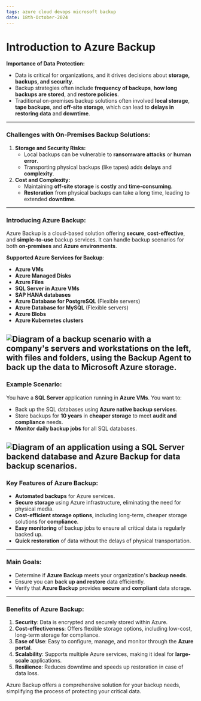```yaml
---
tags: azure cloud devops microsoft backup
date: 18th-October-2024
---
```


# Introduction to Azure Backup


**Importance of Data Protection:**

- Data is critical for organizations, and it drives decisions about **storage, backups, and security**.
- Backup strategies often include **frequency of backups**, **how long backups are stored**, and **restore policies**.
- Traditional on-premises backup solutions often involved **local storage**, **tape backups**, and **off-site storage**, which can lead to **delays in restoring data** and **downtime**.

---

### **Challenges with On-Premises Backup Solutions:**

1. **Storage and Security Risks:**
    - Local backups can be vulnerable to **ransomware attacks** or **human error**.
    - Transporting physical backups (like tapes) adds **delays** and **complexity**.
2. **Cost and Complexity:**
    - Maintaining **off-site storage** is **costly** and **time-consuming**.
    - **Restoration** from physical backups can take a long time, leading to extended **downtime**.

---

### **Introducing Azure Backup:**

Azure Backup is a cloud-based solution offering **secure**, **cost-effective**, and **simple-to-use** backup services. It can handle backup scenarios for both **on-premises** and **Azure environments**.

**Supported Azure Services for Backup**:

- **Azure VMs**
- **Azure Managed Disks**
- **Azure Files**
- **SQL Server in Azure VMs**
- **SAP HANA databases**
- **Azure Database for PostgreSQL** (Flexible servers)
- **Azure Database for MySQL** (Flexible servers)
- **Azure Blobs**
- **Azure Kubernetes clusters**

![Diagram of a backup scenario with a company's servers and workstations on the left, with files and folders, using the Backup Agent to back up the data to Microsoft Azure storage.](https://learn.microsoft.com/en-us/training/modules/intro-to-azure-backup/media/architecture-on-premises-mars.png)
---

### **Example Scenario:**

You have a **SQL Server** application running in **Azure VMs**. You want to:

- Back up the SQL databases using **Azure native backup services**.
- Store backups for **10 years** in **cheaper storage** to meet **audit and compliance** needs.
- **Monitor daily backup jobs** for all SQL databases.

![Diagram of an application using a SQL Server backend database and Azure Backup for data backup scenarios.](https://learn.microsoft.com/en-us/training/modules/intro-to-azure-backup/media/scenario.png)
---

### **Key Features of Azure Backup:**

- **Automated backups** for Azure services.
- **Secure storage** using Azure infrastructure, eliminating the need for physical media.
- **Cost-efficient storage options**, including long-term, cheaper storage solutions for **compliance**.
- **Easy monitoring** of backup jobs to ensure all critical data is regularly backed up.
- **Quick restoration** of data without the delays of physical transportation.

---

### **Main Goals:**

- Determine if **Azure Backup** meets your organization's **backup needs**.
- Ensure you can **back up and restore** data efficiently.
- Verify that **Azure Backup** provides **secure** and **compliant** data storage.

---

### **Benefits of Azure Backup**:

1. **Security**: Data is encrypted and securely stored within Azure.
2. **Cost-effectiveness**: Offers flexible storage options, including low-cost, long-term storage for compliance.
3. **Ease of Use**: Easy to configure, manage, and monitor through the **Azure portal**.
4. **Scalability**: Supports multiple Azure services, making it ideal for **large-scale** applications.
5. **Resilience**: Reduces downtime and speeds up restoration in case of data loss.

Azure Backup offers a comprehensive solution for your backup needs, simplifying the process of protecting your critical data.